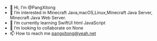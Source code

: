 - 👋 Hi, I’m @PangXitong
- 👀 I’m interested in Minecraft Java,macOS,Linux,Minecraft Java Server, Minecraft Java Web Server.
- 🌱 I’m currently learning SwiftUI html JavaScript 
- 💞️ I’m looking to collaborate on None
- 📫 How to reach me pangxitong@yeah.net

<!---
PangXitong/PangXitong is a ✨ special ✨ repository because its `README.md` (this file) appears on your GitHub profile.
You can click the Preview link to take a look at your changes.
--->
